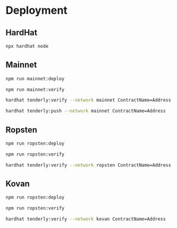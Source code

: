 # Deployment

## HardHat

```sh
npx hardhat node
```

## Mainnet

```sh
npm run mainnet:deploy
```

```sh
npm run mainnet:verify
```

```sh
hardhat tenderly:verify --network mainnet ContractName=Address
```

```sh
hardhat tenderly:push --network mainnet ContractName=Address
```

## Ropsten

```sh
npm run ropsten:deploy
```

```sh
npm run ropsten:verify
```

```sh
hardhat tenderly:verify --network ropsten ContractName=Address
```

## Kovan

```sh
npm run ropsten:deploy
```

```sh
npm run ropsten:verify
```

```sh
hardhat tenderly:verify --network kovan ContractName=Address
```

